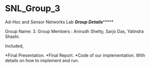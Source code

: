 # SNL_Group_3
Ad-Hoc and Sensor Networks Lab
*********************Group Details**************************

Group Name: 3.
Group Members : Anirudh Shetty, Sarjo Das, Yatindra Shashi.

Included,

*Final Presentation.
*Final Report.
*Code of our implementation. With details on how to implement and run.
